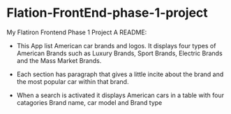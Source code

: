 # Flation-FrontEnd-phase-1-project
My Flatiron Frontend Phase 1 Project
A README:

- This App list American car brands and logos. It displays four types of American Brands such as Luxury Brands, Sport Brands, Electric Brands and the Mass Market Brands.

- Each section has paragraph that gives a little incite about the brand and the most popular car within that brand. 

- When a search is activated it displays American cars in a table with four catagories
Brand name, car model and Brand type
 
